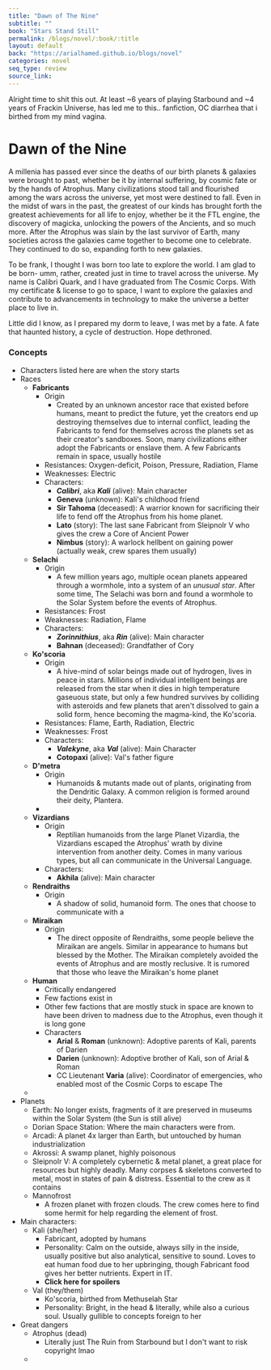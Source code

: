 ```yaml
---
title: "Dawn of The Nine"
subtitle: ""
book: "Stars Stand Still"
permalink: /blogs/novel/:book/:title
layout: default
back: "https://arialhamed.github.io/blogs/novel"
categories: novel
seq_type: review
source_link: 
---
```


Alright time to shit this out. At least ~6 years of playing Starbound and ~4 years of Frackin Universe, has led me to this.. fanfiction, OC diarrhea that i birthed from my mind vagina.

# Dawn of the Nine

A millenia has passed ever since the deaths of our birth planets & galaxies were brought to past, whether be it by internal suffering, by cosmic fate or by the hands of Atrophus. Many civilizations stood tall and flourished among the wars across the universe, yet most were destined to fall. Even in the midst of wars in the past, the greatest of our kinds has brought forth the greatest achievements for all life to enjoy, whether be it the FTL engine, the discovery of magicka, unlocking the powers of the Ancients, and so much more. After the Atrophus was slain by the last survivor of Earth, many societies across the galaxies came together to become one to celebrate. They continued to do so, expanding forth to new galaxies.

To be frank, I thought I was born too late to explore the world. I am glad to be born- umm, rather, created just in time to travel across the universe. My name is Calibri Quark, and I have graduated from The Cosmic Corps. With my certificate & license to go to space, I want to explore the galaxies and contribute to advancements in technology to make the universe a better place to live in. 

Little did I know, as I prepared my dorm to leave, I was met by a fate. A fate that haunted history, a cycle of destruction. Hope dethroned.

### Concepts
- Characters listed here are when the story starts
- Races
    - **Fabricants**
        - Origin
            - Created by an unknown ancestor race that existed before humans, meant to predict the future, yet the creators end up destroying themselves due to internal conflict, leading the Fabricants to fend for themselves across the planets set as their creator's sandboxes. Soon, many civilizations either adopt the Fabricants or enslave them. A few Fabricants remain in space, usually hostile 
        - Resistances: Oxygen-deficit, Poison, Pressure, Radiation, Flame
        - Weaknesses: Electric
        - Characters:
            - **_Calibri_**, aka **_Kali_** (alive): Main character
            - **Geneva** (unknown): Kali's childhood friend
            - **Sir Tahoma** (deceased): A warrior known for sacrificing their life to fend off the Atrophus from his home planet.
            - **Lato** (story): The last sane Fabricant from Sleipnolr V who gives the crew a Core of Ancient Power
            - **Nimbus** (story): A warlock hellbent on gaining power (actually weak, crew spares them usually)
    - **Selachi**
        - Origin
            - A few million years ago, multiple ocean planets appeared through a wormhole, into a system of an _unusual star_. After some time, The Selachi was born and found a wormhole to the Solar System before the events of Atrophus. 
        - Resistances: Frost
        - Weaknesses: Radiation, Flame
        - Characters:
            - **_Zorinnithius_**, aka **_Rin_** (alive): Main character
            - **Bahnan** (deceased): Grandfather of Cory 
    - **Ko'scoria**
        - Origin
            - A hive-mind of solar beings made out of hydrogen, lives in peace in stars. Millions of individual intelligent beings are released from the star when it dies in high temperature gaseuous state, but only a few hundred survives by colliding with asteroids and few planets that aren't dissolved to gain a solid form, hence becoming the magma-kind, the Ko'scoria.
        - Resistances: Flame, Earth, Radiation, Electric
        - Weaknesses: Frost
        - Characters:
            - **_Valekyne_**, aka **_Val_** (alive): Main Character
            - **Cotopaxi** (alive): Val's father figure
    - **D'metra**
        - Origin
            - Humanoids & mutants made out of plants, originating from the Dendritic Galaxy. A common religion is formed around their deity, Plantera. 
        - 
    - **Vizardians**
        - Origin
            - Reptilian humanoids from the large Planet Vizardia, the Vizardians escaped the Atrophus' wrath by divine intervention from another deity. Comes in many various types, but all can communicate in the Universal Language. 
        - Characters:
            - **Akhila** (alive): Main character
    - **Rendraiths**
        - Origin
            - A shadow of solid, humanoid form. The ones that choose to communicate with a 
    - **Miraikan**
        - Origin
            - The direct opposite of Rendraiths, some people believe the Miraikan are angels. Similar in appearance to humans but blessed by the Mother. The Miraikan completely avoided the events of Atrophus and are mostly reclusive. It is rumored that those who leave the Miraikan's home planet 
    - **Human**
        - Critically endangered
        - Few factions exist in 
        - Other few factions that are mostly stuck in space are known to have been driven to madness due to the Atrophus, even though it is long gone
        - Characters
            - **Arial** & **Roman** (unknown): Adoptive parents of Kali, parents of Darien
            - **Darien** (unknown): Adoptive brother of Kali, son of Arial & Roman
            - CC Lieutenant **Varia** (alive): Coordinator of emergencies, who enabled most of the Cosmic Corps to escape The 
    - 
- Planets
    - Earth: No longer exists, fragments of it are preserved in museums within the Solar System (the Sun is still alive)
    - Dorian Space Station: Where the main characters were from.
    - Arcadi: A planet 4x larger than Earth, but untouched by human industrialization 
    - Akrossi: A swamp planet, highly poisonous
    - Sleipnolr V: A completely cybernetic & metal planet, a great place for resources but highly deadly. Many corpses & skeletons converted to metal, most in states of pain & distress. Essential to the crew as it contains 
    - Mannofrost
        - A frozen planet with frozen clouds. The crew comes here to find some hermit for help regarding the element of frost.
- Main characters:
    - Kali (she/her)
        - Fabricant, adopted by humans
        - Personality: Calm on the outside, always silly in the inside, usually positive but also analytical, sensitive to sound. Loves to eat human food due to her upbringing, though Fabricant food gives her better nutrients. Expert in IT. 
        - <span onclick="this.innerHTML='Kali is actually a human with a Fabricant body, and Arial & Roman are her biological parents. She was killed by cult members of The Revios as a child, but the spirit of Tacoma was able to save her soul & placed it into her eyes, which are now the only biological part of her. She finds this out wayyy into the story and obviously goes through an arc about it'">**Click here for spoilers**</span>
    - Val (they/them)
        - Ko'scoria, birthed from Methuselah Star
        - Personality: Bright, in the head & literally, while also a curious soul. Usually gullible to concepts foreign to her
- Great dangers
    - Atrophus (dead)
        - Literally just The Ruin from Starbound but I don't want to risk copyright lmao
    - 
